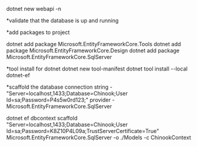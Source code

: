 dotnet new webapi -n <project>

*validate that the database is up and running

*add packages to project


dotnet add package Microsoft.EntityFrameworkCore.Tools
dotnet add package Microsoft.EntityFrameworkCore.Design
dotnet add package Microsoft.EntityFrameworkCore.SqlServer

*tool install for dotnet 
dotnet new tool-manifest
dotnet tool install --local dotnet-ef

*scaffold the database
connection string - "Server=localhost,1433;Database=Chinook;User Id=sa;Password=P4s5w0rd123;"
provider - Microsoft.EntityFrameworkCore.SqlServer

dotnet ef dbcontext scaffold "Server=localhost,1433;Database=Chinook;User Id=sa;Password=K8Z10P4L09a;TrustServerCertificate=True" Microsoft.EntityFrameworkCore.SqlServer -o ./Models -c ChinookContext

